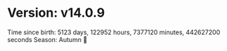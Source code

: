 # Version: v14.0.9
Time since birth: 5123 days, 122952 hours, 7377120 minutes, 442627200 seconds
Season: Autumn 🍁
